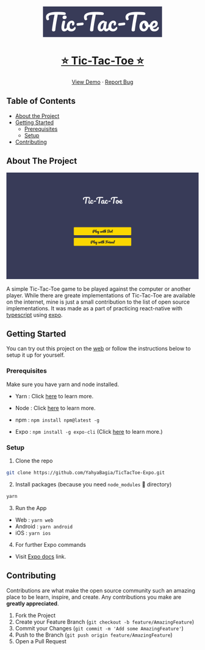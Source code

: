 <!-- PROJECT LOGO -->
<br />
<p align="center">
  <a href="https://github.com/YahyaBagia/TicTacToe-Expo/">
    <img src="ReadMeAssets/logo.png" alt="Logo">
    <p>
      <strong><h1 align="center">⭐ Tic-Tac-Toe ⭐</h1></strong>
    </p>
  </a>
  <p align="center">
    <a href="https://yahyabagia.github.io/TicTacToe-Expo/">View Demo</a>
     · 
    <a href="https://github.com/YahyaBagia/TicTacToe-Expo/issues/">Report Bug</a>
  </p>
</p>

<!-- TABLE OF CONTENTS -->

## Table of Contents

- [About the Project](#about-the-project)
- [Getting Started](#getting-started)
  - [Prerequisites](#prerequisites)
  - [Setup](#setup)
- [Contributing](#contributing)

<!-- ABOUT THE PROJECT -->

## About The Project

<img src="ReadMeAssets/WebScreenshot.png" alt="Logo">

A simple Tic-Tac-Toe game to be played against the computer or another player. While there are greate implementations of Tic-Tac-Toe are available on the internet, mine is just a small contribution to the list of open source implementations. It was made as a part of practicing react-native with [typescript](https://www.typescriptlang.org/) using [expo](https://www.expo.io/).

<!-- GETTING STARTED -->

## Getting Started

You can try out this project on the [web](https://yahyabagia.github.io/TicTacToe-Expo/) or follow the instructions below to setup it up for yourself.

### Prerequisites

Make sure you have yarn and node installed.

- Yarn : Click [here](https://yarnpkg.com/) to learn more.

- Node : Click [here](https://nodejs.org/) to learn more.

- npm : `npm install npm@latest -g`

- Expo : `npm install -g expo-cli` (Click [here](https://docs.expo.io/get-started/installation/) to learn more.)

### Setup

1. Clone the repo

```sh
git clone https://github.com/YahyaBagia/TicTacToe-Expo.git
```

2. Install packages (because you need `node_modules` 💪 directory)

```sh
yarn
```

3. Run the App

- Web : `yarn web`
- Android : `yarn android`
- iOS : `yarn ios`

4. For further Expo commands

- Visit [Expo docs](https://docs.expo.io/introduction/walkthrough/#open-the-project-with-the-expo-client) link.

<!-- CONTRIBUTING -->

## Contributing

Contributions are what make the open source community such an amazing place to be learn, inspire, and create. Any contributions you make are **greatly appreciated**.

1. Fork the Project
2. Create your Feature Branch (`git checkout -b feature/AmazingFeature`)
3. Commit your Changes (`git commit -m 'Add some AmazingFeature'`)
4. Push to the Branch (`git push origin feature/AmazingFeature`)
5. Open a Pull Request
